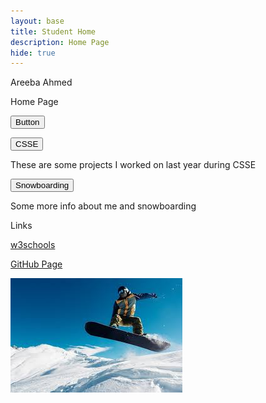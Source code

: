 ```yaml
---
layout: base
title: Student Home 
description: Home Page
hide: true
---
```


Areeba Ahmed

<div>
  <p>Home Page</p>

  <button style="display: block; margin-bottom: 10px;">Button</button>



  <button onclick="window.location.href='http://127.0.0.1:4100/areeba_2025/csse/'">CSSE</button>
  <p> These are some projects I worked on last year during CSSE </p>


<button onclick="window.location.href='http://127.0.0.1:4100/areeba_2025/snowboarding/'">Snowboarding</button>
<p> Some more info about me and snowboarding </p>

<p> Links </p>
  <a href="https://www.w3schools.com/html/default.asp" style="display: block; margin-bottom: 10px;">w3schools</a>

  <a href="https://github.com/areeba-ahmed/areeba_2025" style="display: block;">GitHub Page</a>
</div>


<img src="images/snowboard.png" alt="Snowboarding">